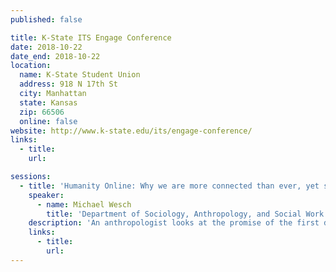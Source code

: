 ```yaml
---
published: false

title: K-State ITS Engage Conference
date: 2018-10-22
date_end: 2018-10-22
location:
  name: K-State Student Union
  address: 918 N 17th St
  city: Manhattan
  state: Kansas
  zip: 66506
  online: false
website: http://www.k-state.edu/its/engage-conference/
links:
  - title:
    url:

sessions:
  - title: 'Humanity Online: Why we are more connected than ever, yet still act and feel more disconnected?'
    speaker:
      - name: Michael Wesch
        title: 'Department of Sociology, Anthropology, and Social Work'
    description: 'An anthropologist looks at the promise of the first digital revolution (Web 1.0), the failure of the second (Web 2.0 / Social), the growing fears and promise of the third (AI/VR/etc.), and what we need to know about humans to get it right this time.'
    links:
      - title:
        url:
---
```


